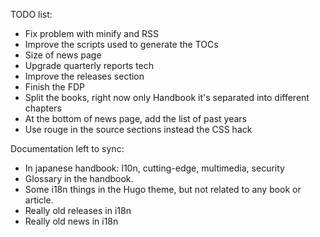 TODO list:

- Fix problem with minify and RSS
- Improve the scripts used to generate the TOCs
- Size of news page
- Upgrade quarterly reports tech
- Improve the releases section
- Finish the FDP
- Split the books, right now only Handbook it's separated into different chapters
- At the bottom of news page, add the list of past years
- Use rouge in the source sections instead the CSS hack

Documentation left to sync:

- In japanese handbook: l10n, cutting-edge, multimedia, security
- Glossary in the handbook.
- Some i18n things in the Hugo theme, but not related to any book or article.
- Really old releases in i18n
- Really old news in i18n
